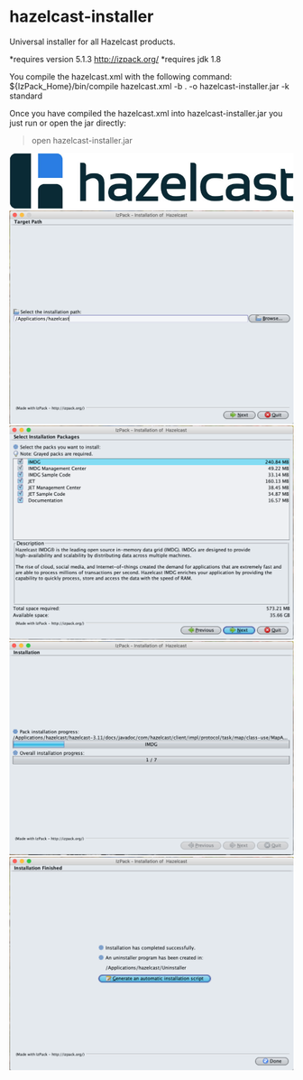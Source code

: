 # hazelcast-installer
Universal installer for all Hazelcast products.

*requires version 5.1.3  http://izpack.org/
*requires jdk 1.8

You compile the hazelcast.xml with the following command:
${IzPack_Home}/bin/compile hazelcast.xml -b . -o hazelcast-installer.jar -k standard 

Once you have compiled the hazelcast.xml into hazelcast-installer.jar you just run or open the jar directly:
>open hazelcast-installer.jar 


![alt text](https://raw.githubusercontent.com/7erry/hazelcast-installer/master/images/logo.jpg)
<br/>
![alt text](https://raw.githubusercontent.com/7erry/hazelcast-installer/master/images/start.png)
<br/>
![alt text](https://raw.githubusercontent.com/7erry/hazelcast-installer/master/images/productlist.png)
<br/>
![alt text](https://raw.githubusercontent.com/7erry/hazelcast-installer/master/images/installing.png)
<br/>
![alt text](https://raw.githubusercontent.com/7erry/hazelcast-installer/master/images/finish.png)
